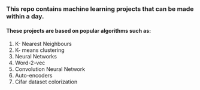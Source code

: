 ### This repo contains machine learning projects that can be made within a day.
#### These projects are based on popular algorithms such as:
1. K- Nearest Neighbours
2. K- means clustering
3. Neural Networks
4. Word-2-vec
5. Convolution Neural Network
6. Auto-encoders
7. Cifar dataset colorization
